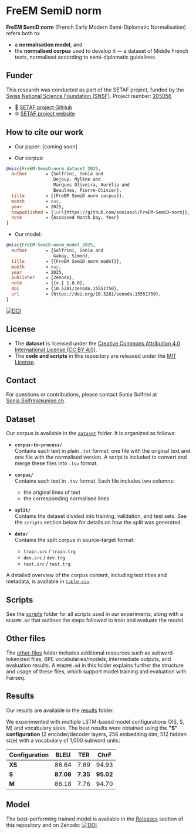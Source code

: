 # FreEM SemiD norm 

**FreEM SemiD norm** (French Early Modern Semi-Diplomatic Normalisation) refers both to:

- a **normalisation model**, and 
- the **normalised corpus** used to develop it — a dataset of Middle French texts, normalised according to semi-diplomatic guidelines.

## Funder

This research was conducted as part of the SETAF project, funded by the [Swiss National Science Foundation (SNSF)](https://www.snf.ch/en). Project number: [205056](https://data.snf.ch/grants/grant/205056)

- 🔗 [SETAF project GitHub](https://github.com/SETAFDH)  
- 🌐 [SETAF project website](https://www.unige.ch/setaf)

## How to cite our work

- Our paper: [coming soon]

- Our corpus:

```bibtex
@misc{FreEM-SemiD-norm_dataset_2025,
  author       = {Solfrini, Sonia and
                  Dejouy, Mylène and
                  Marques Oliveira, Aurélia and
                  Beaulnes, Pierre-Olivier},
  title        = {{FreEM SemiD norm corpus}},
  month        = may,
  year         = 2025,
  howpublished = {\url{https://github.com/soniasol/FreEM-SemiD-norm}},
  note         = {Accessed Month Day, Year}
}
```

- Our model:

```bibtex
@misc{FreEM-SemiD-norm_model_2025,
  author       = {Solfrini, Sonia and
                  Gabay, Simon},
  title        = {{FreEM SemiD norm model}},
  month        = may,
  year         = 2025,
  publisher    = {Zenodo},
  note         = {{v.} 1.0.0},
  doi          = {10.5281/zenodo.15551750},
  url          = {https://doi.org/10.5281/zenodo.15551750},
}
```
[![DOI](https://zenodo.org/badge/DOI/10.5281/zenodo.15551750.svg)](https://doi.org/10.5281/zenodo.15551750)

## License

- The **dataset** is licensed under the [Creative Commons Attribution 4.0 International License (CC BY 4.0)](https://creativecommons.org/licenses/by/4.0/deed.en).
- The **code and scripts** in this repository are released under the [MIT License](https://opensource.org/licenses/MIT).

## Contact

For questions or contributions, please contact Sonia Solfrini at Sonia.Solfrini@unige.ch.

## Dataset

Our corpus is available in the [`dataset`](https://github.com/soniasol/FreEM-SemiD-norm/tree/main/dataset) folder. It is organized as follows:

- **`corpus-to-process/`**  
  Contains each text in plain `.txt` format: one file with the original text and one file with the normalised version. A script is included to convert and merge these files into `.tsv` format.

- **`corpus/`**  
  Contains each text in `.tsv` format. Each file includes two columns:  
  - the original lines of text  
  - the corresponding normalised lines

- **`split/`**  
  Contains the dataset divided into training, validation, and test sets. See the `scripts` section below for details on how the split was generated.

- **`data/`**  
  Contains the split corpus in source–target format: 
  - `train.src` / `train.trg`  
  - `dev.src` / `dev.trg`  
  - `test.src` / `test.trg`

A detailed overview of the corpus content, including text titles and metadata, is available in [`table.csv`](https://github.com/soniasol/FreEM-SemiD-norm/tree/main/table.csv).

## Scripts

See the [scripts](https://github.com/soniasol/FreEM-SemiD-norm/tree/main/scripts) folder for all scripts used in our experiments, along with a `README.md` that outlines the steps followed to train and evaluate the model.

## Other files

The [other-files](https://github.com/soniasol/FreEM-SemiD-norm/tree/main/other-files) folder includes additional resources such as subword-tokenized files, BPE vocabularies/models, intermediate outputs, and evaluation results. A `README.md` in this folder explains further the structure and usage of these files, which support model training and evaluation with Fairseq.

## Results

Our results are available in the [results](https://github.com/soniasol/FreEM-SemiD-norm/tree/main/results) folder.

We experimented with multiple LSTM-based model configurations (XS, S, M) and vocabulary sizes. The best results were obtained using the **"S" configuration** (2 encoder/decoder layers, 256 embedding dim, 512 hidden size) with a vocabulary of 1,000 subword units:

| Configuration | BLEU  | TER   | ChrF   |
|---------------|-------|-------|--------|
| **XS**        | 86.64 | 7.69  | 94.93  |
| **S**         | **87.08** | **7.35** | **95.02** |
| **M**         | 86.18 | 7.76  | 94.70  |


## Model

The best-performing trained model is available in the [Releases](https://github.com/soniasol/FreEM-SemiD-norm/releases/tag/v1.0.0) section of this repository and on Zenodo: [![DOI](https://zenodo.org/badge/DOI/10.5281/zenodo.15551750.svg)](https://doi.org/10.5281/zenodo.15551750).
